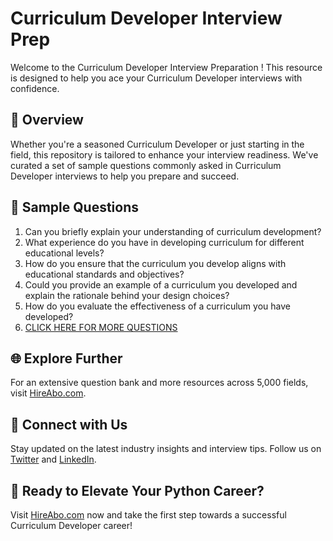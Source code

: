 # Curriculum Developer Interview Prep

Welcome to the Curriculum Developer Interview Preparation ! This resource is designed to help you ace your Curriculum Developer interviews with confidence.

## 🚀 Overview

Whether you're a seasoned Curriculum Developer or just starting in the field, this repository is tailored to enhance your interview readiness. We've curated a set of sample questions commonly asked in Curriculum Developer interviews to help you prepare and succeed.

## 📝 Sample Questions

1. Can you briefly explain your understanding of curriculum development?
2. What experience do you have in developing curriculum for different educational levels?
3. How do you ensure that the curriculum you develop aligns with educational standards and objectives?
4. Could you provide an example of a curriculum you developed and explain the rationale behind your design choices?
5. How do you evaluate the effectiveness of a curriculum you have developed?
6. [CLICK HERE FOR MORE QUESTIONS](https://hireabo.com/job/4_4_0/Curriculum%20Developer)

## 🌐 Explore Further

For an extensive question bank and more resources across 5,000 fields, visit [HireAbo.com](https://www.hireabo.com).

## 📱 Connect with Us

Stay updated on the latest industry insights and interview tips. Follow us on [Twitter](https://twitter.com/hireabo) and [LinkedIn](https://www.linkedin.com/in/hire-abo-3609972a8/).

## 🚀 Ready to Elevate Your Python Career?

Visit [HireAbo.com](https://www.hireabo.com) now and take the first step towards a successful Curriculum Developer career!
